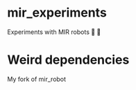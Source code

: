 # mir_experiments
Experiments with MIR robots :robot: :hospital:

# Weird dependencies
My fork of mir\_robot

